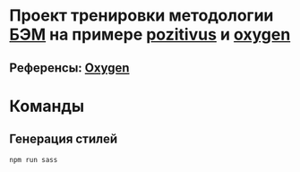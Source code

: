 # Проект тренировки методологии [БЭМ](https://ru.bem.info/methodology/) на примере [pozitivus](https://youtu.be/Vom1FEVuDrM?list=PL0MUAHwery4rdZt-8E9p9zty2ZUCH6Ai3) и [oxygen](https://youtu.be/Jrjwewef_Ws)

## Референсы: [Oxygen](https://youtu.be/Jrjwewef_Ws)

# Команды

## Генерация стилей

```
npm run sass
```
